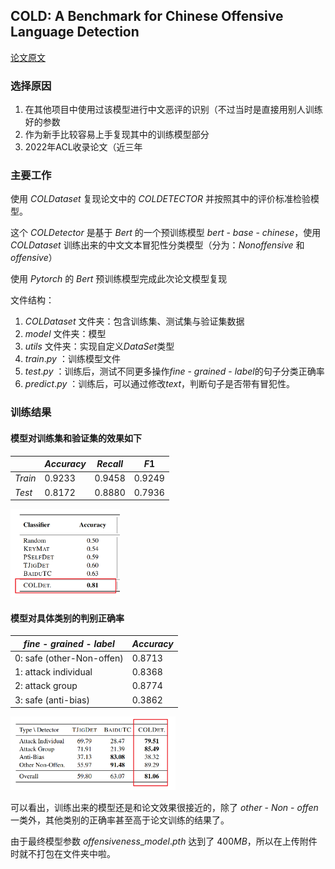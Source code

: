 ## COLD: A Benchmark for Chinese Offensive Language Detection

[论文原文](http://arxiv.org/abs/2201.06025)

### 选择原因

1. 在其他项目中使用过该模型进行中文恶评的识别（不过当时是直接用别人训练好的参数
2. 作为新手比较容易上手复现其中的训练模型部分
3. 2022年ACL收录论文（近三年

### 主要工作

使用 $COLDataset$ 复现论文中的 $COLDETECTOR$ 并按照其中的评价标准检验模型。

这个 $COLDetector$ 是基于 $Bert$ 的一个预训练模型 $bert$ - $base$ - $chinese$，使用 $COLDataset$ 训练出来的中文文本冒犯性分类模型（分为：$Nonoffensive$ 和 $offensive$）

使用 $Pytorch$ 的 $Bert$ 预训练模型完成此次论文模型复现

文件结构：

1. $COLDataset$ 文件夹：包含训练集、测试集与验证集数据
2. $model$ 文件夹：模型
3. $utils$ 文件夹：实现自定义$DataSet$类型
4. $train.py$ ：训练模型文件
5. $test.py$ ：训练后，测试不同更多操作$fine$ - $grained$ - $label$的句子分类正确率
6. $predict.py$ ：训练后，可以通过修改$text$，判断句子是否带有冒犯性。

### 训练结果

#### 模型对训练集和验证集的效果如下

|         | $Accuracy$ | $Recall$ | $F1$     |
| ------- | ---------- | -------- | -------- |
| $Train$ | $0.9233$   | $0.9458$ | $0.9249$ |
| $Test$  | $0.8172$   | $0.8880$ | $0.7936$ |

<img src="README/image-20230810010850056.png" alt="image-20230810010850056" style="zoom:33%;" />

#### 模型对具体类别的判别正确率

| $fine$ - $grained$ - $label$ | $Accuracy$ |
| ---------------------------- | ---------- |
| 0: safe (other-Non-offen)    | $0.8713$   |
| 1: attack individual         | $0.8368$   |
| 2: attack group              | $0.8774$   |
| 3: safe (anti-bias)          | $0.3862$   |

<img src="README/image-20230810005441703.png" alt="image-20230810005441703" style="zoom:33%;" />

可以看出，训练出来的模型还是和论文效果很接近的，除了 $other$ - $Non$ - $offen$ 一类外，其他类别的正确率甚至高于论文训练的结果了。

由于最终模型参数 $offensiveness$_$model.pth$ 达到了 $400MB$，所以在上传附件时就不打包在文件夹中啦。